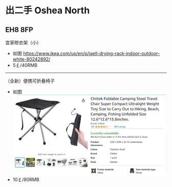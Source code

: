 # 出二手 Oshea North 
## EH8 8FP

宜家晾衣架（小）
- 如图 https://www.ikea.com/us/en/p/jaell-drying-rack-indoor-outdoor-white-80242892/
- 5￡/40RMB

---
（全新）便携可折叠椅子

- 如图 ![Alt text](image.png)
- 10￡/80RMB